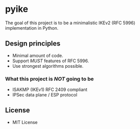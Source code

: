 pyike
=====

The goal of this project is to be a minimalistic IKEv2 (RFC 5996) implementation in Python. 

## Design principles
- Minimal amount of code.
- Support *MUST* features of RFC 5996.
- Use strongest algorithms possible.

### What this project is *NOT* going to be
- ISAKMP (IKEv1) RFC 2409 compliant
- IPSec data plane / ESP protocol

## License
* MIT License

